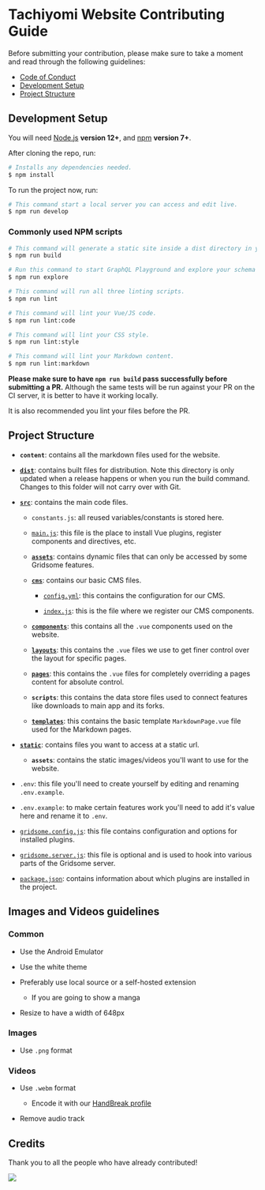 # Tachiyomi Website Contributing Guide

Before submitting your contribution, please make sure to take a moment and read through the following guidelines:

- [Code of Conduct](../CODE_OF_CONDUCT.md)
- [Development Setup](#development-setup)
- [Project Structure](#project-structure)

## Development Setup

You will need [Node.js](http://nodejs.org) **version 12+**, and [npm](https://docs.npmjs.com/try-the-latest-stable-version-of-npm) **version 7+**.

After cloning the repo, run:

``` bash
# Installs any dependencies needed.
$ npm install
```

To run the project now, run:

``` bash
# This command start a local server you can access and edit live.
$ npm run develop
```

### Commonly used NPM scripts

``` bash
# This command will generate a static site inside a dist directory in your project.
$ npm run build

# Run this command to start GraphQL Playground and explore your schema or data.
$ npm run explore

# This command will run all three linting scripts.
$ npm run lint

# This command will lint your Vue/JS code.
$ npm run lint:code

# This command will lint your CSS style.
$ npm run lint:style

# This command will lint your Markdown content.
$ npm run lint:markdown
```

 **Please make sure to have `npm run build` pass successfully before submitting a PR.** Although the same tests will be run against your PR on the CI server, it is better to have it working locally.

It is also recommended you lint your files before the PR.

## Project Structure

- **`content`**: contains all the markdown files used for the website.
- **[`dist`](https://gridsome.org/docs/gridsome-cli/#build)**: contains built files for distribution. Note this directory is only updated when a release happens or when you run the build command. Changes to this folder will not carry over with Git.
- **[`src`](https://gridsome.org/docs/directory-structure/#the-src-directory)**: contains the main code files.

  - `constants.js`: all reused variables/constants is stored here.

  - [`main.js`](https://gridsome.org/docs/directory-structure/#mainjs): this file is the place to install Vue plugins, register components and directives, etc.

  - **[`assets`](https://gridsome.org/docs/directory-structure/#assets)**: contains dynamic files that can only be accessed by some Gridsome features.

  - **[`cms`](https://www.netlifycms.org/docs/gridsome/)**: contains our basic CMS files.

    - [`config.yml`](https://www.netlifycms.org/docs/configuration-options/): this contains the configuration for our CMS.

    - [`index.js`](https://www.netlifycms.org/docs/custom-widgets/): this is the file where we register our CMS components.

  - **[`components`](https://gridsome.org/docs/directory-structure/#shared-or-global-components)**: this contains all the `.vue` components used on the website.

  - **[`layouts`](https://gridsome.org/docs/directory-structure/#layouts-directory)**: this contains the `.vue` files we use to get finer control over the layout for specific pages.

  - **[`pages`](https://gridsome.org/docs/directory-structure/#pages-directory)**: this contains the `.vue` files for completely overriding a pages content for absolute control.

  - **`scripts`**: this contains the data store files used to connect features like downloads to main app and its forks.

  - **[`templates`](https://gridsome.org/docs/directory-structure/#templates-directory)**: this contains the basic template `MarkdownPage.vue` file used for the Markdown pages.
- **[`static`](https://gridsome.org/docs/directory-structure/#the-static-directory)**: contains files you want to access at a static url.

  - **`assets`**: contains the static images/videos you'll want to use for the website.
- `.env`: this file you'll need to create yourself by editing and renaming `.env.example`.
- `.env.example`: to make certain features work you'll need to add it's value here and rename it to `.env`.
- [`gridsome.config.js`](https://gridsome.org/docs/directory-structure/#gridsomeconfigjs): this file contains configuration and options for installed plugins.
- [`gridsome.server.js`](https://gridsome.org/docs/directory-structure/#gridsomeserverjs): this file is optional and is used to hook into various parts of the Gridsome server.
- [`package.json`](https://gridsome.org/docs/directory-structure/#packagejson): contains information about which plugins are installed in the project.

## Images and Videos guidelines

### Common

- Use the Android Emulator

- Use the white theme

- Preferably use local source or a self-hosted extension
  - If you are going to show a manga

- Resize to have a width of 648px

### Images

- Use `.png` format

### Videos

- Use `.webm` format
  - Encode it with our [HandBreak profile](../.github/tachiyomi-handbrake-profile.json)

- Remove audio track

## Credits

Thank you to all the people who have already contributed!

<a href="https://github.com/tachiyomiorg/website/graphs/contributors">
  <img src="https://contrib.rocks/image?repo=tachiyomiorg/website" />
</a>

